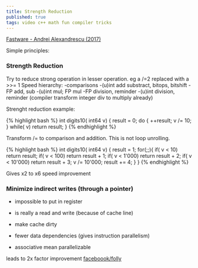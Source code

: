```yaml
---
title: Strength Reduction
published: true
tags: video c++ math fun compiler tricks
---
```

[Fastware - Andrei Alexandrescu (2017)](https://www.youtube.com/watch?v=o4-CwDo2zpg)

Simple principles:

### Strength Reduction
Try to reduce strong operation in lesser operation.
eg a /=2 replaced with a >>= 1
Speed hierarchy:
-comparisons
-(u)int add substract, bitops, bitshift
-FP add, sub
-(u)int mul; FP mul
-FP division, reminder
-(u)int division, reminder  (compiler transform integer div to multiply already)

Strenght reduction example:

{% highlight bash %}
int digits10( int64 v) {
    result = 0;
    do {
        ++result;
        v /= 10;
    } while( v)
    return result;
}
{% endhighlight %}

Transform /= to comparison and addition.
This is not loop unrolling.

{% highlight bash %}
int digits10( int64 v) {
    result = 1;
    for(;;){
        if( v <     10) return result;
        if( v <    100) return result + 1;
        if( v <  1'000) return result + 2;
        if( v < 10'000) return result + 3;
        v /= 10'000;
        result += 4;
    } 
}
{% endhighlight %}

Gives x2 to x6 speed improvement

### Minimize indirect writes (through a pointer)

- impossible to put in register
- is really a read and write (because of cache line)
- make cache dirty


- fewer data dependencies (gives instruction parallelism)
- associative mean parallelizable

leads to  2x factor improvement
[faceboook/folly](https://github.com/facebook/folly)
